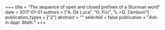 +++
title = "The sequence of open and closed prefixes of a Sturmian word"
date = 2017-01-01
authors = ["A. De Luca", "G. Fici", "L.~Q. Zamboni"]
publication_types = ["2"]
abstract = ""
selected = false
publication = "*Adv. in Appl. Math.*"
+++

